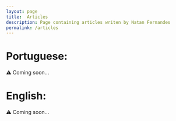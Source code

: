 ```yaml
---
layout: page
title:  Articles
description: Page containing articles writen by Natan Fernandes
permalink: /articles
---
```


# Portuguese:

⚠️ Coming soon...

# English:

⚠️ Coming soon...